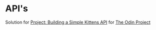 # API's

Solution for [Project: Building a Simple Kittens API](https://www.theodinproject.com/courses/ruby-on-rails/lessons/apis) for [The Odin Project](https://www.theodinproject.com)